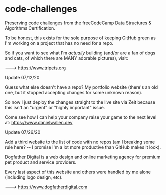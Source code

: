 # code-challenges
Preserving code challenges from the freeCodeCamp Data Structures &amp; Algorithms Certification.

To be honest, this exists for the sole purpose of keeping GitHub green as I'm working on a project that has no need for a repo. 

So if you want to see what I'm *actually* building (and/or are a fan of dogs and cats, of which there are MANY adorable pictures), visit:

---> https://www.tripets.org

Update 07/12/20

Guess what else doesn't have a repo? My portfolio website (there's an old one, but it stopped accepting changes for some unknown reason).

So now I just deploy the changes straight to the live site via Zeit because this isn't an "urgent" or "highly important" issue. 

Come see how I can help your company raise your game to the next level at: https://www.danielwallen.dev

Update 07/26/20

Add a third website to the list of code with no repos (am I breaking some rule here? -- I promise I'm a lot more productive than GitHub makes it look).

Dogfather Digital is a web design and online marketing agency for premium pet product and service providers. 

Every last aspect of this website and others were handled by me alone (including logo design, etc).

---> https://www.dogfatherdigital.com